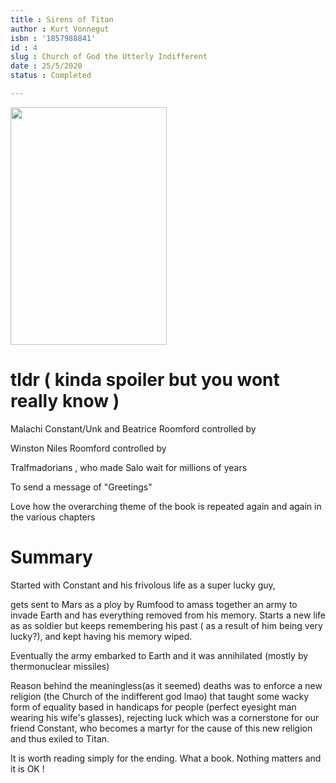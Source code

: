 ```yaml
---
title : Sirens of Titan
author : Kurt Vonnegut
isbn : '1857988841'
id : 4
slug : Church of God the Utterly Indifferent
date : 25/5/2020
status : Completed

---
```


<img src="https://www.librarypoint.org/wp-content/uploads/sites/60/2018/10/sirens.jpg" height=380px width=250px>

# tldr ( kinda spoiler but you wont really know )

Malachi Constant/Unk and Beatrice Roomford controlled by 

Winston Niles Roomford controlled by 

Tralfmadorians , who made Salo wait for millions of years

To send a message of "Greetings" 

Love how the overarching theme of the book is repeated again and again in the various chapters 

# Summary

Started with Constant and his frivolous life as a super lucky guy, 

gets sent to Mars as a ploy by Rumfood to amass together an army to invade Earth and has everything removed from his memory. Starts a new life as as soldier but keeps remembering his past ( as a result of him being very lucky?), and kept having his memory wiped. 

Eventually the army embarked to Earth and it was annihilated (mostly by thermonuclear missiles) 


Reason behind the meaningless(as it seemed) deaths was to enforce a new religion (the Church of the indifferent god lmao) that taught some wacky form of equality based in handicaps for people (perfect eyesight man wearing his wife's glasses), rejecting luck which was a cornerstone for our friend Constant, who becomes a martyr for the cause of this new religion and thus exiled to Titan. 


It is worth reading simply for the ending. What a book. Nothing matters and it is OK !
